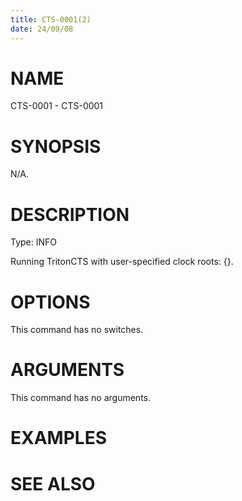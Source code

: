 ```yaml
---
title: CTS-0001(2)
date: 24/09/08
---
```


# NAME

CTS-0001 - CTS-0001

# SYNOPSIS

N/A.

# DESCRIPTION

Type: INFO

Running TritonCTS with user-specified clock roots: {}.

# OPTIONS

This command has no switches.

# ARGUMENTS

This command has no arguments.

# EXAMPLES

# SEE ALSO
